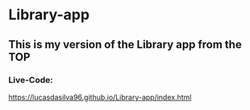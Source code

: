 # Library-app

## This is my version of the Library app from the TOP

### Live-Code:
https://lucasdasilva96.github.io/Library-app/index.html

